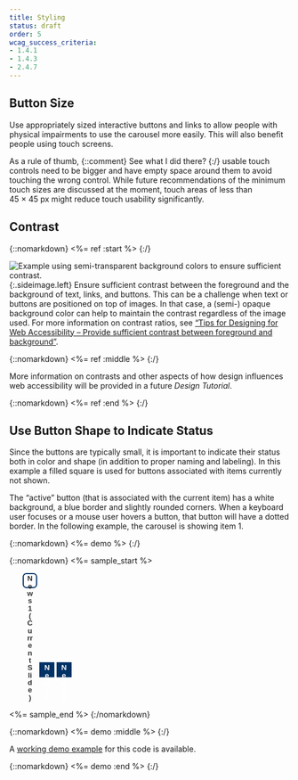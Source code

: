 ```yaml
---
title: Styling
status: draft
order: 5
wcag_success_criteria:
- 1.4.1
- 1.4.3
- 2.4.7
---
```


## Button Size

Use appropriately sized interactive buttons and links to allow people with physical impairments to use the carousel more easily. This will also benefit people using touch screens.

As a rule of thumb, {::comment} See what I did there? {:/} usable touch controls need to be bigger and have empty space around them to avoid touching the wrong control. While future recommendations of the minimum touch sizes are discussed at the moment, touch areas of less than 45 × 45 px might reduce touch usability significantly.

## Contrast

{::nomarkdown}
<%= ref :start %>
{:/}

![Example using semi-transparent background colors to ensure sufficient contrast.](carousels-styling-contrast.png){:.sideimage.left} Ensure sufficient contrast between the foreground and the background of text, links, and buttons. This can be a challenge when text or buttons are positioned on top of images. In that case, a (semi-) opaque background color can help to maintain the contrast regardless of the image used. For more information on contrast ratios, see [“Tips for Designing for Web Accessibility – Provide sufficient contrast between foreground and background”](https://www.w3.org/WAI/gettingstarted/tips/designing.html#provide-sufficient-contrast-between-foreground-and-background).

{::nomarkdown}
<%= ref :middle %>
{:/}

More information on contrasts and other aspects of how design influences web accessibility will be provided in a future _Design Tutorial_.

{::nomarkdown}
<%= ref :end %>
{:/}

## Use Button Shape to Indicate Status

Since the buttons are typically small, it is important to indicate their status both in color and shape (in addition to proper naming and labeling). In this example a filled square is used for buttons associated with items currently not shown.

The “active” button (that is associated with the current item) has a white background, a blue border and slightly rounded corners. When a keyboard user focuses or a mouse user hovers a button, that button will have a dotted border. In the following example, the carousel is showing item 1.

{::nomarkdown}
<%= demo %>
{:/}

{::nomarkdown}
<%= sample_start %>

<style>
.slidenav li {
  display: inline-block;
}
.slidenav button {
  border: 2px solid #036;
  background-color: #036;
  line-height: 1em;
  height: 2em;
  width: 2em;
  font-weight: bold;
  color: #fff;
}

.slidenav button.current {
  border-radius: .5em;
  background-color: #fff;
  color: #333;
}

.slidenav button:hover,
.slidenav button:focus {
  border: 2px dotted #fff;
}

.slidenav button.current:hover,
.slidenav button.current:focus {
  border: 2px dotted #036;
}
</style>

<ul class="slidenav as-sample">
  <li>
    <button class="current" data-slide="0" type="button">
      <span class="visuallyhidden">News</span> 1
      <span class="visuallyhidden">(Current Slide)</span>
    </button>
  </li>
  <li>
    <button data-slide="1" type="button">
      <span class="visuallyhidden">News</span> 2
    </button>
  </li>
  <li>
    <button data-slide="2" type="button">
      <span class="visuallyhidden">News</span> 3
    </button>
  </li>
</ul>

<style>
  .slidenav.as-sample {
    position: static;
  }
</style>

<%= sample_end %>
{:/nomarkdown}

{::nomarkdown}
<%= demo :middle %>
{:/}

A [working demo example](working-example.html) for this code is available.

{::nomarkdown}
<%= demo :end %>
{:/}

